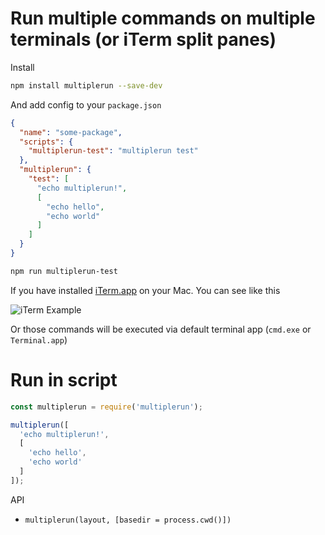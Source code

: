 # Run multiple commands on multiple terminals (or iTerm split panes)

Install

```sh
npm install multiplerun --save-dev
```

And add config to your `package.json`

```json
{
  "name": "some-package",
  "scripts": {
    "multiplerun-test": "multiplerun test"
  },
  "multiplerun": {
    "test": [
      "echo multiplerun!",
      [
        "echo hello",
        "echo world"
      ]
    ]
  }
}
```

```sh
npm run multiplerun-test
```

If you have installed [iTerm.app](https://www.iterm2.com/) on your Mac. You can see like this

![iTerm Example](https://raw.githubusercontent.com/iamssen/multiplerun/master/readme-assets/iTerm.png)

Or those commands will be executed via default terminal app (`cmd.exe` or `Terminal.app`)

# Run in script

```js
const multiplerun = require('multiplerun');

multiplerun([
  'echo multiplerun!',
  [
    'echo hello',
    'echo world'
  ]
]);
```

API

- `multiplerun(layout, [basedir = process.cwd()])`